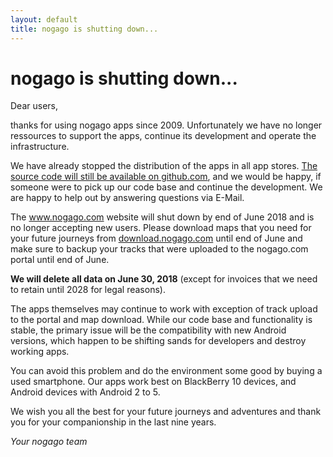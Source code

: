 ```yaml
--- 
layout: default 
title: nogago is shutting down...
---
```


# nogago is shutting down...

Dear users,

thanks for using nogago apps since 2009. Unfortunately we have no longer ressources to support the apps, continue its development and operate the infrastructure.

We have already stopped the distribution of the apps in all app stores. [The source code will still be available on github.com](https://github.com/nogago/nogago), and we would be happy, if someone were to pick up our code base and continue the development. We are happy to help out by answering questions via E-Mail.

The www.nogago.com website will shut down by end of June 2018 and is no longer accepting new users. Please download maps that you need for your future journeys from [download.nogago.com](http://download.nogago.com) until end of June and make sure to backup your tracks that were uploaded to the nogago.com portal until end of June.

**We will delete all data on June 30, 2018** (except for invoices that we need to retain until 2028 for legal reasons).

The apps themselves may continue to work with exception of track upload to the portal and map download. While our code base and functionality is stable, the primary issue will be the compatibility with new Android versions, which happen to be shifting sands for developers and destroy working apps.

You can avoid this problem and do the environment some good by buying a used smartphone. Our apps work best on BlackBerry 10 devices, and Android devices with Android 2 to 5.

We wish you all the best for your future journeys and adventures and thank you for your companionship in the last nine years.

*Your nogago team*
